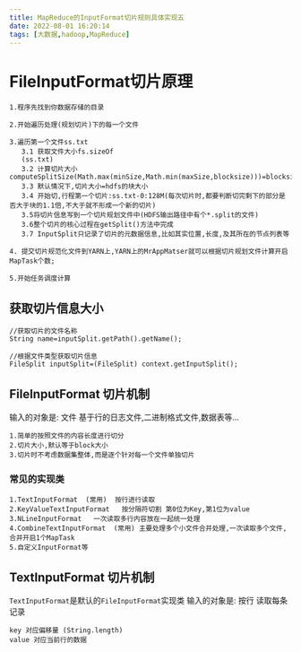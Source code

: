 ```yaml
---
title: MapReduce的InputFormat切片规则具体实现五
date: 2022-08-01 16:20:14
tags: [大数据,hadoop,MapReduce]
---
```

# FileInputFormat切片原理

```
1.程序先找到你数据存储的目录

2.开始遍历处理(规划切片)下的每一个文件

3.遍历第一个文件ss.txt
   3.1 获取文件大小fs.sizeOf
   (ss.txt)
   3.2 计算切片大小 computeSplitSize(Math.max(minSize,Math.min(maxSize,blocksize)))=blocksize=123M
   3.3 默认情况下,切片大小=hdfs的块大小
   3.4 开始切,行程第一个切片:ss.txt-0:128M(每次切片时,都要判断切完剩下的部分是否大于块的1.1倍,不大于就不形成一个新的切片)
   3.5将切片信息写到一个切片规划文件中(HDFS输出路径中有个*.split的文件)
   3.6整个切片的核心过程在getSplit()方法中完成
   3.7 InputSplit只记录了切片的元数据信息,比如其实位置,长度,及其所在的节点列表等
   
4. 提交切片规范化文件到YARN上,YARN上的MrAppMatser就可以根据切片规划文件计算开启MapTask个数;

5.开始任务调度计算 
```
<!--more-->
## 获取切片信息大小
```
//获取切片的文件名称
String name=inputSplit.getPath().getName();

//根据文件类型获取切片信息
FileSplit inputSplit=(FileSplit) context.getInputSplit();
```


## FileInputFormat   切片机制
输入的对象是: 文件
基于行的日志文件,二进制格式文件,数据表等...

```
1.简单的按照文件的内容长度进行切分
2.切片大小,默认等于block大小
3.切片时不考虑数据集整体,而是逐个针对每一个文件单独切片

```
### 常见的实现类
```
1.TextInputFormat  (常用)  按行进行读取
2.KeyValueTextInputFormat   按分隔符切割 第0位为Key,第1位为value
3.NLineInputFormat   一次读取多行内容放在一起统一处理
4.CombineTextInputFormat  (常用) 主要处理多个小文件合并处理,一次读取多个文件,合并开启1个MapTask
5.自定义InputFormat等
```

## TextInputFormat  切片机制
`TextInputFormat`是默认的`FileInputFormat`实现类
输入的对象是:
按行 读取每条记录
```
key 对应偏移量 (String.length)
value 对应当前行的数据
```